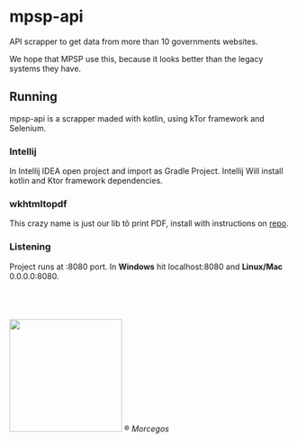 # mpsp-api

API scrapper to get data from more than 10 governments websites.

We hope that MPSP use this, because it looks better than the legacy systems they have.

## Running
mpsp-api is a scrapper maded with kotlin, using kTor framework and Selenium.

### Intellij
In Intellij IDEA open project and import as Gradle Project. Intellij Will install kotlin and Ktor framework dependencies.

### wkhtmltopdf
This crazy name is just our lib tô print PDF, install with instructions on [repo](
https://github.com/jasoet/fun-pdf).

### Listening
Project runs at :8080 port.
In **Windows** hit localhost:8080 and **Linux/Mac** 0.0.0.0:8080.
<br>
<br>
<br>
<br>
<br>
<img src="https://m0.joe.co.uk/wp-content/uploads/2019/01/25121841/zubat-png-8.png" width="200px">
® *Morcegos*
